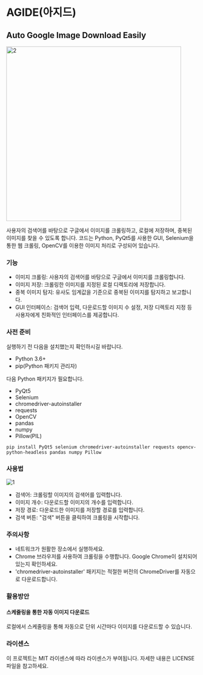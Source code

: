 # AGIDE(아지드)
## Auto Google Image Download Easily

<img width="461" alt="2" src="https://github.com/Andamiro-CrowlingProject/CrawlingProject/assets/165745047/9568b9a3-e73d-404a-a2cb-6841ccb8d61a">

사용자의 검색어를 바탕으로 구글에서 이미지를 크롤링하고, 로컬에 저장하며, 중복된 이미지를 찾을 수 있도록 합니다. 코드는 Python, PyQt5를 사용한 GUI, Selenium을 통한 웹 크롤링, OpenCV를 이용한 이미지 처리로 구성되어 있습니다.

### 기능
- 이미지 크롤링: 사용자의 검색어를 바탕으로 구글에서 이미지를 크롤링합니다.
- 이미지 저장: 크롤링한 이미지를 지정된 로컬 디렉토리에 저장합니다.
- 중복 이미지 탐지: 유사도 임계값을 기준으로 중복된 이미지를 탐지하고 보고합니다.
- GUI 인터페이스: 검색어 입력, 다운로드할 이미지 수 설정, 저장 디렉토리 지정 등 사용자에게 친화적인 인터페이스를 제공합니다.

### 사전 준비
실행하기 전 다음을 설치했는지 확인하시길 바랍니다.
- Python 3.6+
- pip(Python 패키지 관리자)

다음 Python 패키지가 필요합니다.
- PyQt5
- Selenium
- chromedriver-autoinstaller
- requests
- OpenCV
- pandas
- numpy
- Pillow(PIL)

```
pip install PyQt5 selenium chromedriver-autoinstaller requests opencv-python-headless pandas numpy Pillow
```

### 사용법

![1](https://github.com/Andamiro-CrowlingProject/CrawlingProject/assets/165745047/c0677807-8983-40ec-ae48-fb329b83134f)

- 검색어: 크롤링할 이미지의 검색어를 입력합니다.
- 이미지 개수: 다운로드할 이미지의 개수를 입력합니다.
- 저장 경로: 다운로드한 이미지를 저장할 경로를 입력합니다.
- 검색 버튼: "검색" 버튼을 클릭하여 크롤링을 시작합니다.

### 주의사항
- 네트워크가 원활한 장소에서 실행하세요.
- Chrome 브라우저를 사용하여 크롤링을 수행합니다. Google Chrome이 설치되어 있는지 확인하세요.
- 'chromedriver-autoinstaller' 패키지는 적절한 버전의 ChromeDriver를 자동으로 다운로드합니다.

### 활용방안

#### 스케줄링을 통한 자동 이미지 다운로드

로컬에서 스케줄링을 통해 자동으로 단위 시간마다 이미지를 다운로드할 수 있습니다.

### 라이센스
이 프로젝트는 MIT 라이센스에 따라 라이센스가 부여됩니다. 자세한 내용은 LICENSE 파일을 참고하세요.
